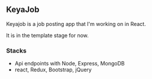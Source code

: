 ## KeyaJob 

Keyajob is a job posting app that I'm working on in React.

It is in the template stage for now.

### Stacks
- Api endpoints with Node, Express, MongoDB
- react, Redux, Bootstrap, jQuery

